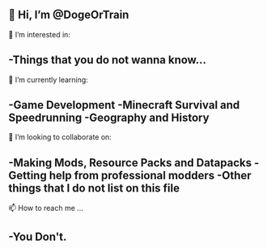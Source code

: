 👋 Hi, I’m @DogeOrTrain
-----------------------------------------------
👀 I’m interested in: 

-Things that you do not wanna know...
-----------------------------------------------
🌱 I’m currently learning:

-Game Development
-Minecraft Survival and Speedrunning
-Geography and History
-----------------------------------------------
💞️ I’m looking to collaborate on:

-Making Mods, Resource Packs and Datapacks
-Getting help from professional modders
-Other things that I do not list on this file
-----------------------------------------------
📫 How to reach me ...

-You Don't.
-----------------------------------------------
<!---
DogeOrTrain/DogeOrTrain is a ✨ special ✨ repository because its `README.md` (this file) appears on your GitHub profile.
You can click the Preview link to take a look at your changes.
--->
